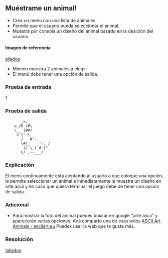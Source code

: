 ## Muéstrame un animal!

- Crea un menú con una lista de animales.
- Permite que el usuario pueda seleccionar el animal.
- Muestra por consola un diseño del animal basado en la desición del usuario.

#### Imagen de referencia

[aliados](img/1.PNG)

- Mínimo muestra 2 animales a elegir
- El menú debe tener una opción de salida.

### Prueba de entrada

1

### Prueba de salida

```
       _=,_
    o_/6 /#\
    \__ |##/
     ='|--\
       /   #'-.
       \#|_   _'-. /
        |/ \_( # |"
       C/ ,--___/
```

### Explicación

El menú continuamente está alentando al usuario a que coloque una opción, le permite seleccionar un animal e inmediatamente le muestra un diseño en arte ascii y en caso que quiera terminar el juego debe de tener una opción de salida.

### Adicional

- Para mostrar la foto del animal puedes buscar en google "arte ascii" y aparecerán varias opciones. Acá comparto una de esas webs [ASCII Art Animals - asciiart.eu](https://www.asciiart.eu/animals) Puedes usar la web que te guste más.

### Resolución
[!aliados](img/2.PNG)